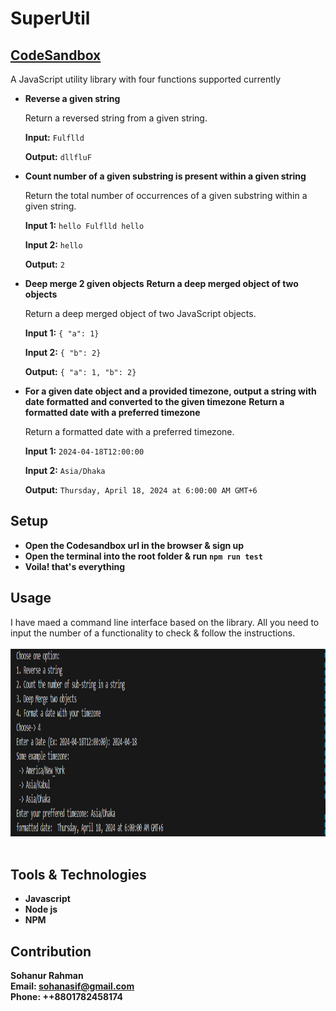 # SuperUtil
## [CodeSandbox](https://codesandbox.io/p/github/Sohanur-Rahman642/SuperUtil/main?file=%2Fexample%2Findex.js)
A JavaScript utility library with four functions supported currently 
 - **Reverse a given string**

   Return a reversed string from a given string.
 
   **Input:** `Fulflld`
 
   **Output:** `dllfluF`

  
- **Count number of a given substring is present within a given string**

  Return the total number of occurrences of a given substring within a given string.

  **Input 1:** `hello Fulflld hello`

  **Input 2:** `hello`

  **Output:** `2`

- **Deep merge 2 given objects**
  **Return a deep merged object of two objects**

  Return a deep merged object of two JavaScript objects.

  **Input 1:** `{ "a": 1}`

  **Input 2:** `{ "b": 2}`

  **Output:** `{ "a": 1, "b": 2}`

  
- **For a given date object and a provided timezone, output a string with date formatted and
converted to the given timezone**
  **Return a formatted date with a preferred timezone**

  Return a formatted date with a preferred timezone.

  **Input 1:** `2024-04-18T12:00:00`

  **Input 2:** `Asia/Dhaka`

  **Output:** `Thursday, April 18, 2024 at 6:00:00 AM GMT+6`


## Setup 
- **Open the Codesandbox url in the browser & sign up**
- **Open the terminal into the root folder & run `npm run test`**
- **Voila! that's everything**

## Usage 
I have maed a command line interface based on the library. All you need to input the number of a functionality to check & follow the instructions.
<br />
<br />
 <img width="1500" height="300" src="image/image.png"> &emsp;

 ## Tools & Technologies 
- **Javascript**
- **Node js**
- **NPM**

## Contribution
  **Sohanur Rahman**
  <br/>
  **Email: sohanasif@gmail.com**
  <br/>
  **Phone: ++8801782458174**
  
